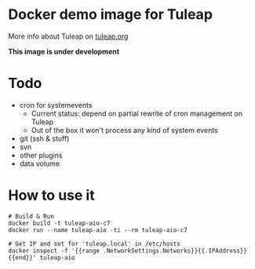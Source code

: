 # Docker demo image for Tuleap

More info about Tuleap on [tuleap.org](https://www.tuleap.org)

**This image is under development**

# Todo

* cron for systemevents
  * Current status: depend on partial rewrite of cron management on Tuleap
  * Out of the box it won't process any kind of system events
* git (ssh & stuff)
* svn
* other plugins
* data volume

# How to use it

    # Build & Run
    docker build -t tuleap-aio-c7
    docker run --name tuleap-aio -ti --rm tuleap-aio-c7
    
    # Get IP and set for 'tuleap.local' in /etc/hosts
    docker inspect -f '{{range .NetworkSettings.Networks}}{{.IPAddress}}{{end}}' tuleap-aio
    